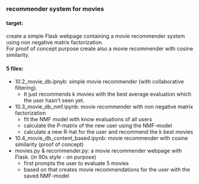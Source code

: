 ### recommender system for movies

#### target:
create a simple Flask webpage containing a movie recommender system using non negative matrix factorization.  
For proof of concept purpose create also a movie recommender with cosine similarity.

#### 5 files:
- 10.2_movie_db.ipnyb: 
    simple movie recommender (with collaborative filtering). 
    - It just recommends k movies with the best average evaluation which the user hasn't seen yet.
- 10.3_movie_db_nmf.ipynb:
    movie recommender with non negative matrix factorization
    - fit the NMF model with know evaluations of all users 
    - calculate the P-matrix of the new user using the NMF-model
    - calculate a new R-hat for the user and recommend the k best movies
- 10.4_movie_db_content_based.ipynb:
    movie recommender with cosine similarity (proof of concept)
- movies.py & recommender.py:
    a movie recommender webpage with Flask. (in 90s style - on purpose)
    - first prompts the user to evaluate 5 movies
    - based on that creates movie recommendations for the user with the saved NMF-model